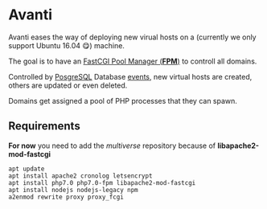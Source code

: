 # Avanti
Avanti eases the way of deploying new virual hosts on a (currently we only support Ubuntu 16.04 😋) machine.

The goal is to have an [FastCGI Pool Manager (**FPM**)](https://secure.php.net/manual/en/install.fpm.php) to controll all domains.

Controlled by [PosgreSQL](http://www.postgresql.org/) Database [events](http://www.postgresql.org/docs/9.5/static/event-triggers.html), new virtual hosts are created, others are updated or even deleted.

Domains get assigned a pool of PHP processes that they can spawn.

## Requirements
**For now** you need to add the _multiverse_ repository because of **libapache2-mod-fastcgi**

```
apt update
apt install apache2 cronolog letsencrypt
apt install php7.0 php7.0-fpm libapache2-mod-fastcgi
apt install nodejs nodejs-legacy npm
a2enmod rewrite proxy proxy_fcgi
```
